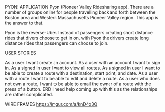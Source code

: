 PYON!
APPLICATION
Pyon (Pioneer Valley Ridesharing app). There are a number of groups online for people travelling back and forth between the Boston area and Western Massachusetts Pioneer Valley region. This app is the answer to that.

Pyon is the reverse-Uber. Instead of passengers creating short distance rides that divers choose to get in on, with Pyon the drivers create long distance rides that passengers can choose to join.

USER STORIES

As a user I want create an account.
As a user with an account I want to sign in.
As a signed in user I want to view all routes.
As a signed in user I want to be able to create a route with a destination, start point, and date.
As a user with a route I want to be able to edit and delete a route.
As a user who does not own a route, I want to be able to email the owner of a route with the press of a button.
ERD
I need help coming up with this as the relationships are rather complicated.

WIRE FRAMES
https://imgur.com/a/knD4x3Q
